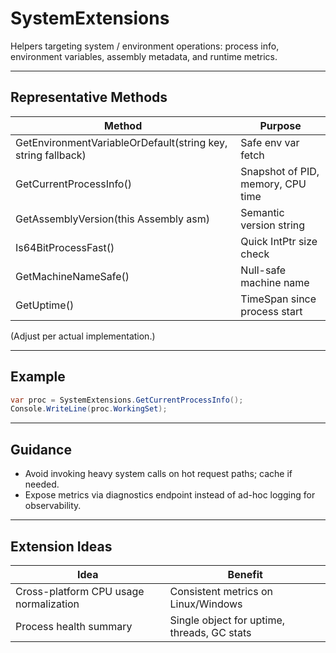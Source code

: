 # SystemExtensions

Helpers targeting system / environment operations: process info, environment variables, assembly metadata, and runtime metrics.

---
## Representative Methods
| Method | Purpose |
|--------|---------|
| GetEnvironmentVariableOrDefault(string key, string fallback) | Safe env var fetch |
| GetCurrentProcessInfo() | Snapshot of PID, memory, CPU time |
| GetAssemblyVersion(this Assembly asm) | Semantic version string |
| Is64BitProcessFast() | Quick IntPtr size check |
| GetMachineNameSafe() | Null-safe machine name |
| GetUptime() | TimeSpan since process start |

(Adjust per actual implementation.)

---
## Example
```csharp
var proc = SystemExtensions.GetCurrentProcessInfo();
Console.WriteLine(proc.WorkingSet);
```

---
## Guidance
- Avoid invoking heavy system calls on hot request paths; cache if needed.
- Expose metrics via diagnostics endpoint instead of ad-hoc logging for observability.

---
## Extension Ideas
| Idea | Benefit |
|------|--------|
| Cross-platform CPU usage normalization | Consistent metrics on Linux/Windows |
| Process health summary | Single object for uptime, threads, GC stats |
